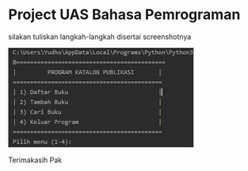 # Project UAS Bahasa Pemrograman
silakan tuliskan langkah-langkah disertai screenshotnya

![Output](https://github.com/antonmartinus72/uaspy20/blob/master/assets/output.JPG)

Terimakasih Pak